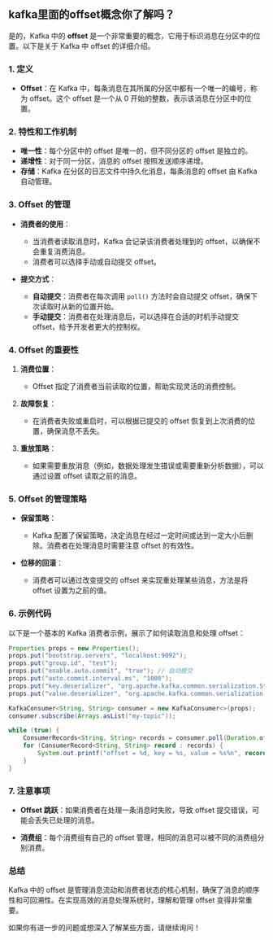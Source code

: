 ## kafka里面的offset概念你了解吗？
是的，Kafka 中的 **offset** 是一个非常重要的概念，它用于标识消息在分区中的位置。以下是关于 Kafka 中 offset 的详细介绍。

### 1. **定义**

- **Offset**：在 Kafka 中，每条消息在其所属的分区中都有一个唯一的编号，称为 offset。这个 offset 是一个从 0 开始的整数，表示该消息在分区中的位置。

### 2. **特性和工作机制**

- **唯一性**：每个分区中的 offset 是唯一的，但不同分区的 offset 是独立的。
- **递增性**：对于同一分区，消息的 offset 按照发送顺序递增。
- **存储**：Kafka 在分区的日志文件中持久化消息，每条消息的 offset 由 Kafka 自动管理。

### 3. **Offset 的管理**

- **消费者的使用**：
    - 当消费者读取消息时，Kafka 会记录该消费者处理到的 offset，以确保不会重复消费消息。
    - 消费者可以选择手动或自动提交 offset。

- **提交方式**：
    - **自动提交**：消费者在每次调用 `poll()` 方法时会自动提交 offset，确保下次读取时从新的位置开始。
    - **手动提交**：消费者在处理消息后，可以选择在合适的时机手动提交 offset，给予开发者更大的控制权。

### 4. **Offset 的重要性**

1. **消费位置**：
    - Offset 指定了消费者当前读取的位置，帮助实现灵活的消费控制。

2. **故障恢复**：
    - 在消费者失败或重启时，可以根据已提交的 offset 恢复到上次消费的位置，确保消息不丢失。

3. **重放策略**：
    - 如果需要重放消息（例如，数据处理发生错误或需要重新分析数据），可以通过设置 offset 读取之前的消息。

### 5. **Offset 的管理策略**

- **保留策略**：
    - Kafka 配置了保留策略，决定消息在经过一定时间或达到一定大小后删除。消费者在处理消息时需要注意 offset 的有效性。

- **位移的回滚**：
    - 消费者可以通过改变提交的 offset 来实现重处理某些消息，方法是将 offset 设置为之前的值。

### 6. **示例代码**

以下是一个基本的 Kafka 消费者示例，展示了如何读取消息和处理 offset：

```java
Properties props = new Properties();
props.put("bootstrap.servers", "localhost:9092");
props.put("group.id", "test");
props.put("enable.auto.commit", "true"); // 自动提交
props.put("auto.commit.interval.ms", "1000");
props.put("key.deserializer", "org.apache.kafka.common.serialization.StringDeserializer");
props.put("value.deserializer", "org.apache.kafka.common.serialization.StringDeserializer");

KafkaConsumer<String, String> consumer = new KafkaConsumer<>(props);
consumer.subscribe(Arrays.asList("my-topic"));

while (true) {
    ConsumerRecords<String, String> records = consumer.poll(Duration.ofMillis(100));
    for (ConsumerRecord<String, String> record : records) {
        System.out.printf("offset = %d, key = %s, value = %s%n", record.offset(), record.key(), record.value());
    }
}
```

### 7. **注意事项**

- **Offset 跳跃**：如果消费者在处理一条消息时失败，导致 offset 提交错误，可能会丢失已处理的消息。

- **消费组**：每个消费组有自己的 offset 管理，相同的消息可以被不同的消费组分别消费。

### 总结

Kafka 中的 offset 是管理消息流动和消费者状态的核心机制，确保了消息的顺序性和可回溯性。在实现高效的消息处理系统时，理解和管理 offset 变得非常重要。

如果你有进一步的问题或想深入了解某些方面，请继续询问！